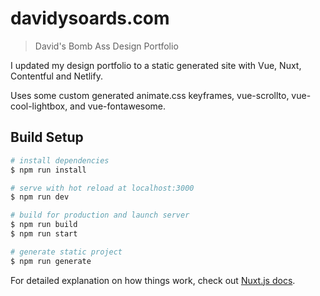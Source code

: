 # davidysoards.com

> David&#39;s Bomb Ass Design Portfolio

I updated my design portfolio to a static generated site with Vue, Nuxt, Contentful and Netlify.

Uses some custom generated animate.css keyframes, vue-scrollto, vue-cool-lightbox, and vue-fontawesome.

## Build Setup

```bash
# install dependencies
$ npm run install

# serve with hot reload at localhost:3000
$ npm run dev

# build for production and launch server
$ npm run build
$ npm run start

# generate static project
$ npm run generate
```

For detailed explanation on how things work, check out [Nuxt.js docs](https://nuxtjs.org).
